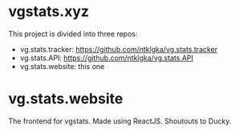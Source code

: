 # vgstats.xyz
This project is divided into three repos:

* vg.stats.tracker: https://github.com/ntklgka/vg.stats.tracker
* vg.stats.API: https://github.com/ntklgka/vg.stats.API
* vg.stats.website: this one


# vg.stats.website
The frontend for vgstats. Made using ReactJS. Shoutouts to Ducky.
